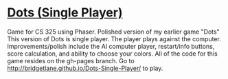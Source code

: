 # [Dots (Single Player)](http://bridgetlane.github.io/Dots-Single-Player/)
Game for CS 325 using Phaser. Polished version of my earlier game "Dots"
This version of Dots is single player. The player plays against the computer. Improvements/polish include the AI computer player, restart/info buttons, score calculation, and ability to choose your colors.
All of the code for this game resides on the gh-pages branch. Go to http://bridgetlane.github.io/Dots-Single-Player/ to play.
